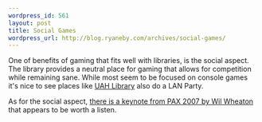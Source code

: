 ```yaml
--- 
wordpress_id: 561
layout: post
title: Social Games
wordpress_url: http://blog.ryaneby.com/archives/social-games/
---
```

One of benefits of gaming that fits well with libraries, is the social aspect. The library provides a neutral place for gaming that allows for competition while remaining sane. While most seem to be focused on console games it's nice to see places like <a href="http://lib.uah.edu/lanparty/">UAH Library</a> also do a LAN Party.

As for the social aspect, <a href="http://radar.oreilly.com/archives/2007/08/wil_wheaton_key_1.html">there is a keynote from PAX 2007 by Wil Wheaton</a> that appears to be worth a listen.

